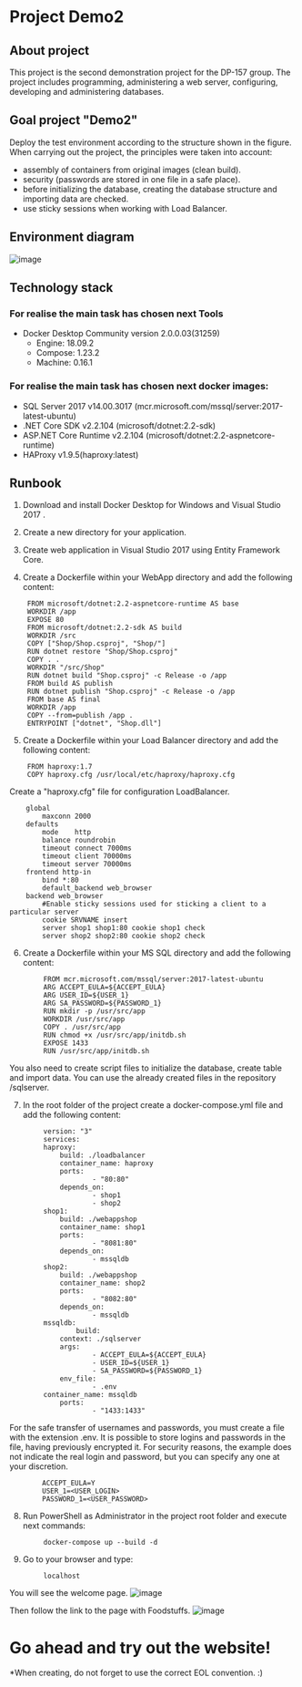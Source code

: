 # Project Demo2

## About project
This project is the second demonstration project for the DP-157 group.
The project includes programming, administering a web server, configuring, developing and administering databases.

## Goal project "Demo2" 
Deploy the test environment according to the structure shown in the figure.
When carrying out the project, the principles were taken into account:
- assembly of containers from original images (clean build).
- security (passwords are stored in one file in a safe place).
- before initializing the database, creating the database structure and importing data are checked.
- use sticky sessions when working with Load Balancer.

## Environment diagram

![image](https://github.com/vitalidn/Demo2/blob/master/ENVIRONMENT%20DIAGRAM.jpg)

## Technology stack
### For realise the main task has chosen next Tools
* Docker Desktop Community version 2.0.0.03(31259)
	- Engine: 18.09.2 	
	- Compose: 1.23.2 	
	- Machine: 0.16.1 	

### For realise the main task has chosen next docker images:
* SQL Server 2017 v14.00.3017 (mcr.microsoft.com/mssql/server:2017-latest-ubuntu)
* .NET Core SDK v2.2.104 (microsoft/dotnet:2.2-sdk)
* ASP.NET Core Runtime v2.2.104 (microsoft/dotnet:2.2-aspnetcore-runtime)
* HAProxy v1.9.5(haproxy:latest)

## Runbook
1. Download and install Docker Desktop for Windows and Visual Studio 2017 .
2. Create a new directory for your application.
3. Create web application in Visual Studio 2017 using Entity Framework Core.
4. Create a Dockerfile within your WebApp directory and add the following content:

		FROM microsoft/dotnet:2.2-aspnetcore-runtime AS base
		WORKDIR /app
		EXPOSE 80
		FROM microsoft/dotnet:2.2-sdk AS build
		WORKDIR /src
		COPY ["Shop/Shop.csproj", "Shop/"]
		RUN dotnet restore "Shop/Shop.csproj"
		COPY . .
		WORKDIR "/src/Shop"
		RUN dotnet build "Shop.csproj" -c Release -o /app
		FROM build AS publish
		RUN dotnet publish "Shop.csproj" -c Release -o /app
		FROM base AS final
		WORKDIR /app
		COPY --from=publish /app .
		ENTRYPOINT ["dotnet", "Shop.dll"]

5. Create a Dockerfile within your Load Balancer directory and add the following content:

		FROM haproxy:1.7
		COPY haproxy.cfg /usr/local/etc/haproxy/haproxy.cfg
		
Create a "haproxy.cfg" file for configuration LoadBalancer.

		global
			maxconn 2000
		defaults
			mode    http
			balance roundrobin	
			timeout connect 7000ms
			timeout client 70000ms
			timeout server 70000ms
		frontend http-in
			bind *:80
			default_backend web_browser
		backend web_browser
			#Enable sticky sessions used for sticking a client to a particular server
			cookie SRVNAME insert
			server shop1 shop1:80 cookie shop1 check 
			server shop2 shop2:80 cookie shop2 check
	
6. Create a Dockerfile within your MS SQL directory and add the following content:

        	FROM mcr.microsoft.com/mssql/server:2017-latest-ubuntu
        	ARG ACCEPT_EULA=${ACCEPT_EULA}
        	ARG USER_ID=${USER_1}
        	ARG SA_PASSWORD=${PASSWORD_1}
        	RUN mkdir -p /usr/src/app
        	WORKDIR /usr/src/app
        	COPY . /usr/src/app
        	RUN chmod +x /usr/src/app/initdb.sh
        	EXPOSE 1433
        	RUN /usr/src/app/initdb.sh
			
	
You also need to create script files to initialize the database, create table and import data.
You can use the already created files in the repository /sqlserver.
		
7. In the root folder of the project create a docker-compose.yml file and add the following content:
       
        	version: "3"
        	services:
        	haproxy:
        		build: ./loadbalancer
          		container_name: haproxy
          		ports:
            			- "80:80"
         		depends_on:
             			- shop1
             			- shop2
        	shop1:
       			build: ./webappshop
          		container_name: shop1
          		ports:
             			- "8081:80"
          		depends_on:
             			- mssqldb
        	shop2:
          		build: ./webappshop 
          		container_name: shop2
          		ports:
             			- "8082:80"
          		depends_on:
             			- mssqldb
        	mssqldb:
                	build: 
        		context: ./sqlserver
        		args: 
                		- ACCEPT_EULA=${ACCEPT_EULA}
                		- USER_ID=${USER_1}
                		- SA_PASSWORD=${PASSWORD_1}
        		env_file: 
            			- .env
			container_name: mssqldb
          		ports:
             			- "1433:1433"
			
     
For the safe transfer of usernames and passwords, you must create a file with the extension .env.
It is possible to store logins and passwords in the file, having previously encrypted it. 
For security reasons, the example does not indicate the real login and password, but you can specify any one at your discretion.

			ACCEPT_EULA=Y
			USER_1=<USER_LOGIN>
			PASSWORD_1=<USER_PASSWORD>

8. Run PowerShell as Administrator in the project root folder and execute next commands:

        	docker-compose up --build -d

9. Go to your browser and type:

        	localhost
			 
You will see the welcome page.
![image](https://github.com/vitalidn/Demo2/blob/master/PrintScreen1.jpg)
    
Then follow the link to the page with Foodstuffs.
![image](https://github.com/vitalidn/Demo2/blob/master/PrintScreen2.jpg)

# Go ahead and try out the website! 
	


*When creating, do not forget to use the correct EOL convention. :)
